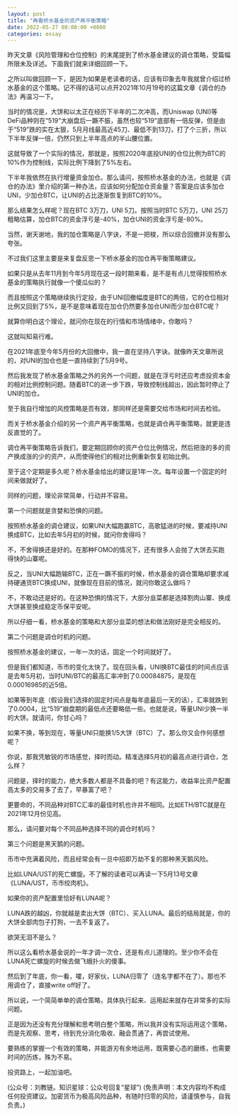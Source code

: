 ```yaml
---
layout: post
title: "再看桥水基金的资产再平衡策略"
date: 2022-05-27 08:00:00 +0800
categories: essay
---
```


昨天文章《风险管理和仓位控制》的末尾提到了桥水基金建议的调仓策略，受篇幅所限未及详述。下面我们就来详细回顾一下。

之所以叫做回顾一下，是因为如果是老读者的话，应该有印象去年我就曾介绍过桥水基金的这个策略。记不得的话可以点开2021年10月19号的这篇文章《调仓的办法》再温习一下。

当时的情况是，大饼和以太正在经历下半年的二次冲高，而Uniswap (UNI)等DeFi品种则在“519”大崩盘后一蹶不振，虽然也较“519”底部有一倍反弹，但是由于“519”跌的实在太狠，5月月线最高近45刀、最低不到13刀，打了个三折，所以下半年反弹一倍，仍然只到上半年高点的半山腰位置。

这就导致了一个实际的情况，那就是，按照2020年底投UNI的仓位比例为BTC的10%作为控制线，实际比例下降到了5%左右。

下半年我依然在执行增量资金加仓。那么请问，按照桥水基金的办法，也就是《调仓的办法》里介绍的第一种办法，应该如何分配加仓资金量？答案是应该多加仓UNI，少加仓BTC，让UNI的占比逐渐恢复到BTC的10%。

那么结果怎么样呢？现在BTC 3万刀，UNI 5刀。按照当时BTC 5万刀，UNI 25刀粗略估算，加仓BTC的资金浮亏是-40%，加仓UNI的资金浮亏是-80%。

当然，谢天谢地，我的加仓策略是八字诀，不是一把梭，所以综合回撤并没有那么夸张。

不过我们这里主要是来复盘反思一下桥水基金的加仓再平衡策略建议。

如果只是从去年11月到今年5月现在这一段时期来看，是不是有点儿觉得按照桥水基金的策略执行就像一个傻瓜似的？

而且按照这个策略继续执行定投，由于UNI回撤幅度是BTC的两倍，它的仓位相对比例又回到了5%，是不是意味着现在加仓仍然要多加仓UNI而少加仓BTC呢？

就算你明白这个理论，就问你在现在的行情和市场情绪中，你敢吗？

这就叫知易行难。

在2021年底至今年5月份的大回撤中，我一直在坚持八字诀。就像昨天文章所说的，对UNI的加仓也是一直持续到了5月9号。

然后我发现了桥水基金策略之外的另外一个问题，就是在浮亏时还应考虑投资本金的相对比例控制问题。随着BTC的进一步下跌，导致控制线超出，因此暂时停止了UNI的加仓。

至于我自行增加的风控策略是否有效，那同样还是需要交给市场和时间去检验。

而关于桥水基金介绍的另一个资产再平衡策略，也就是调仓再平衡策略，就更是违反直觉的了。

调仓再平衡策略告诉我们，要定期回顾你的资产仓位比例情况，然后把涨的多的资产换成涨的少的资产，从而使得他们的相对比例重新恢复初始比例。

至于这个定期是多久呢？桥水基金给出的建议是1年一次。每年设置一个固定的时间来做就好了。

同样的问题，理论非常简单，行动并不容易。

第一个问题就是贪婪和恐惧的问题。

按照桥水基金的调仓建议，如果UNI大幅跑赢BTC，高歌猛进的时候，要减持UNI换成BTC，比如去年5月初的时候，就问你舍得吗？

不，不舍得换还是好的。在那种FOMO的情况下，还有很多人会抛了大饼去买跑得快的山寨呢。

反之，当UNI大幅跑输BTC，正在一蹶不振的时候，桥水基金的调仓策略却要求减持硬通货BTC换成UNI，就像现在目前的情况，就问你敢这么做吗？

不，不敢动还是好的。在这种恐惧的情况下，大部分韭菜都是选择割肉山寨、换成大饼甚至换成稳定币保平安呢。

所以仔细一看，桥水基金的策略和大部分韭菜的想法和做法刚好是完全相反的。

第二个问题是调仓时机的问题。

按照桥水基金的建议，一年一次的话，固定一个时间就好了。

但是我们都知道，币市的变化太快了。现在回头看，UNI换BTC最佳的时间点应该是去年5月初，当时UNI/BTC的最高汇率冲到了0.00084875，是现在0.00016985的近5倍。

如果等到年底（假设我们选择的固定时间点是每年底最后一天的话），汇率就跌到了0.0004，比“519”崩盘期的最低点还要略低一些。也就是说，等量UNI少换一半的大饼。就请问，你甘心吗？

如果不换，等到现在，等量UNI只能换1/5大饼（BTC）了。那么你又会作何感想呢？

你说，那我凭敏锐的市场感觉，择时而动。精准选择5月初的最高点进行调仓，怎么样？

问题是，择时的能力，绝大多数人都是不具备的吧？有这能力，收益率比资产配置高太多的交易多了去了，早暴富了吧？

更要命的，不同品种对BTC汇率的最佳时机也许并不相同。比如ETH/BTC就是在2021年12月份见高。

那么，请问要对每个不同品种选择不同的调仓时机吗？

第三个问题是黑天鹅的问题。

币市中充满着风险，而且经常会有一旦中招即万劫不复的那种黑天鹅风险。

比如LUNA/UST的死亡螺旋。不了解的读者可以再读一下5月13号文章《LUNA/UST，币市绞肉机》。

如果你的资产配置里恰好有LUNA呢？

LUNA跌的越凶，你就越是卖出大饼（BTC）、买入LUNA。最后的结局就是，你的大饼全部肉包子打狗，一去不复返了。

欲哭无泪不是么？

所以这么看桥水基金说的一年才调一次仓，还是有点儿道理的。至少你不会在LUNA死亡螺旋的时候去做飞蛾扑火的傻事。

然后到了年底，你一看，嚯，好家伙，LUNA归零了（连名字都不在了）。那也不用调仓了，直接write off好了。

所以说，一个简简单单的调仓策略，具体执行起来、运用起来就存在非常多的实际问题。

正是因为还没有充分理解和思考明白整个策略，所以我并没有实际运用这个策略，而是先观察、思考，待到充分消化吸收、融会贯通了，再尝试使用。

要熟练的掌握一个有效的策略，并能游刃有余地运用，既需要心态的磨练，也需要时间的历炼，殊为不易。

投资路上，一起加油吧。

(公众号：刘教链。知识星球：公众号回复“星球”)
(免责声明：本文内容均不构成任何投资建议。加密货币为极高风险品种，有随时归零的风险，请谨慎参与，自我负责。)